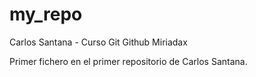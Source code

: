 # my_repo
Carlos Santana - Curso Git Github Miriadax

Primer fichero en el primer repositorio de Carlos Santana.
